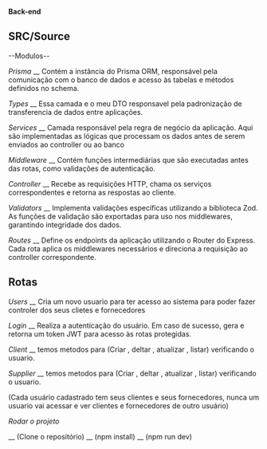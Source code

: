 **Back-end**

## SRC/Source

--Modulos--

*Prisma*
__ Contém a instância do Prisma ORM, responsável pela comunicação com o banco de dados e acesso às tabelas e métodos definidos no schema.

*Types*
__ Essa camada e o meu DTO responsavel pela padronização de transferencia de dados entre aplicações.

*Services*
__ Camada responsável pela regra de negócio da aplicação. Aqui são implementadas as lógicas que processam os dados antes de serem enviados ao controller ou ao banco

*Middleware*
__ Contém funções intermediárias que são executadas antes das rotas, como validações de autenticação.

*Controller*
__ Recebe as requisições HTTP, chama os serviços correspondentes e retorna as respostas ao cliente. 

*Validators*
__ Implementa validações específicas utilizando a biblioteca Zod. As funções de validação são exportadas para uso nos middlewares, garantindo integridade dos dados.


*Routes*
__ Define os endpoints da aplicação utilizando o Router do Express. Cada rota aplica os middlewares necessários e direciona a requisição ao controller correspondente.

## Rotas

*Users*
__ Cria um novo usuario para ter acesso ao sistema para poder fazer controler dos seus clietes e fornecedores

*Login*
__ Realiza a autenticação do usuário. Em caso de sucesso, gera e retorna um token JWT para acesso às rotas protegidas.

*Client*
__ temos metodos para (Criar , deltar , atualizar , listar) verificando o usuario.

*Supplier*
__ temos metodos para (Criar , deltar , atualizar , listar) verificando o usuario.


(Cada usuário cadastrado tem seus clientes e seus fornecedores, nunca um usuario vai acessar e ver clientes e fornecedores de outro usuário)

*Rodar o projeto*

__ (Clone o repositório)
__ (npm install)
__ (npm run dev)